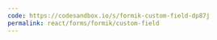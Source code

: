 ```yaml
---
code: https://codesandbox.io/s/formik-custom-field-dp87j
permalink: react/forms/formik/custom-field
---
```


